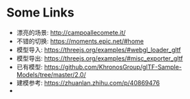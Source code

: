 # Some Links
- 漂亮的场景: http://campoallecomete.it/
- 不错的切换: https://moments.epic.net/#home
- 模型导入: https://threejs.org/examples/#webgl_loader_gltf
- 模型导出: https://threejs.org/examples/#misc_exporter_gltf
- 已有模型: https://github.com/KhronosGroup/glTF-Sample-Models/tree/master/2.0/
- 建模参考: https://zhuanlan.zhihu.com/p/40869476
- 

